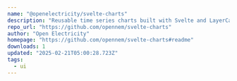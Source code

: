 ```yaml
---
name: "@openelectricity/svelte-charts"
description: "Reusable time series charts built with Svelte and LayerCake."
repo_url: "https://github.com/opennem/svelte-charts"
author: "Open Electricity"
homepage: "https://github.com/opennem/svelte-charts#readme"
downloads: 1
updated: "2025-02-21T05:00:28.723Z"
tags: 
  - ui
---
```

